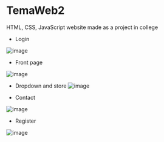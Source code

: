 # TemaWeb2
HTML, CSS, JavaScript website made as a project in college

* Login

![image](https://user-images.githubusercontent.com/62521980/197264001-91a8a550-458a-435d-9db9-5d5a24a1068c.png)


* Front page 

![image](https://user-images.githubusercontent.com/62521980/197264380-0b33a8c2-a1bb-420d-850f-b816e1ae0348.png)


* Dropdown and store 
![image](https://user-images.githubusercontent.com/62521980/197264139-d954fdc9-e9b0-48f1-a57d-a37777072252.png)

* Contact

![image](https://user-images.githubusercontent.com/62521980/197264179-a48eb1e9-9265-47eb-a1b2-cd44284aa3f9.png)

* Register 

![image](https://user-images.githubusercontent.com/62521980/197264231-6955dae5-2c7f-4921-b4c3-5c57c9cc8abf.png)

